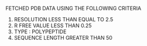 FETCHED PDB DATA USING THE FOLLOWING CRITERIA 
1. RESOLUTION LESS THAN EQUAL TO 2.5
2. R FREE VALUE LESS THAN 0.25
3. TYPE : POLYPEPTIDE 
4. SEQUENCE LENGTH GREATER THAN 50
